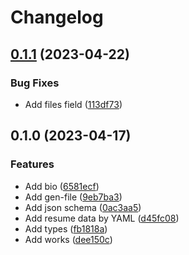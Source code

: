 # Changelog

## [0.1.1](https://github.com/shun-shobon/resume/compare/v0.1.0...v0.1.1) (2023-04-22)


### Bug Fixes

* Add files field ([113df73](https://github.com/shun-shobon/resume/commit/113df737520386a3a1e634555cec74ea2574e631))

## 0.1.0 (2023-04-17)


### Features

* Add bio ([6581ecf](https://github.com/shun-shobon/resume/commit/6581ecfc5b3f43fe034f2aa13c33587019f7e52d))
* Add gen-file ([9eb7ba3](https://github.com/shun-shobon/resume/commit/9eb7ba3919b60ff66574708fb576ba4df3bc7486))
* Add json schema ([0ac3aa5](https://github.com/shun-shobon/resume/commit/0ac3aa5a7c4a4a99688b189392841a48a1674227))
* Add resume data by YAML ([d45fc08](https://github.com/shun-shobon/resume/commit/d45fc08d70890384bf37b0cdf1dc24756f015829))
* Add types ([fb1818a](https://github.com/shun-shobon/resume/commit/fb1818a5b31c7b3fe149b2bc55ab83b6ad691e7a))
* Add works ([dee150c](https://github.com/shun-shobon/resume/commit/dee150c3d5439e3ce60af5e1b6ab6886ffc30fed))
